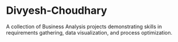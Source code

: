 # Divyesh-Choudhary
A collection of Business Analysis projects demonstrating skills in requirements gathering, data visualization, and process optimization.
